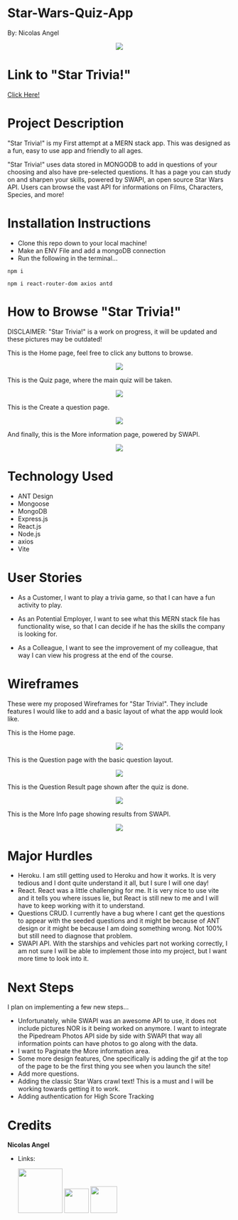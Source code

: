 # Star-Wars-Quiz-App
By: Nicolas Angel
<p align="center"><img src="frontend/src/assets/DarthVader.gif" /></p>


# Link to "Star Trivia!"
<a href="https://star-wars-trivia-game.herokuapp.com/">Click Here!</a>


# Project Description

"Star Trivia!" is my First attempt at a MERN stack app. This was designed as a fun, easy to use app and friendly to all ages.

"Star Trivia!" uses data stored in MONGODB to add in questions of your choosing and also have pre-selected questions. It has a page you can study on and sharpen your skills, powered by SWAPI, an open source Star Wars API. Users can browse the vast API for informations on Films, Characters, Species, and more! 


# Installation Instructions

* Clone this repo down to your local machine!
* Make an ENV File and add a mongoDB connection
* Run the following in the terminal...
```
npm i
```
```
npm i react-router-dom axios antd
```


# How to Browse "Star Trivia!"

DISCLAIMER: "Star Trivia!" is a work on progress, it will be updated and these pictures may be outdated!

This is the Home page, feel free to click any buttons to browse.
<p align="center"><img src="frontend/src/assets/Star-Trivia-Homepage.png" /></p>

This is the Quiz page, where the main quiz will be taken.
<p align="center"><img src="frontend/src/assets/Star-Trivia-Quizpage.png" /></p>

This is the Create a question page.
<p align="center"><img src="frontend/src/assets/Star-Trivia-Createpage.png" /></p>

And finally, this is the More information page, powered by SWAPI.
<p align="center"><img src="frontend/src/assets/Star-Trivia-Moreinfopage.png" /></p>


# Technology Used

* ANT Design
* Mongoose
* MongoDB
* Express.js
* React.js
* Node.js
* axios
* Vite


# User Stories

* As a Customer, I want to play a trivia game, so that I can have a fun activity to play.

* As an Potential Employer, I want to see what this MERN stack file has functionality wise, so that I can decide if he has the skills the company is looking for.

* As a Colleague, I want to see the improvement of my colleague, that way I can view his progress at the end of the course.


# Wireframes

These were my proposed Wireframes for "Star Trivia!". They include features I would like to add and a basic layout of what the app would look like.

This is the Home page.
<p align="center"><img src="frontend/src/assets/Star-Trivia-WF1.png" /></p>

This is the Question page with the basic question layout.
<p align="center"><img src="frontend/src/assets/Star-Trivia-WF2.png" /></p>

This is the Question Result page shown after the quiz is done.
<p align="center"><img src="frontend/src/assets/Star-Trivia-WF3.png" /></p>

This is the More Info page showing results from SWAPI.
<p align="center"><img src="frontend/src/assets/Star-Trivia-WF4.png" /></p>


# Major Hurdles

* Heroku. I am still getting used to Heroku and how it works. It is very tedious and I dont quite understand it all, but I sure I will one day!
* React. React was a little challenging for me. It is very nice to use vite and it tells you where issues lie, but React is still new to me and I will have to keep working with it to understand.
* Questions CRUD. I currently have a bug where I cant get the questions to appear with the seeded questions and it might be because of ANT design or it might be because I am doing something wrong. Not 100% but still need to diagnose that problem.
* SWAPI API. With the starships and vehicles part not working correctly, I am not sure I will be able to implement those into my project, but I want more time to look into it.


# Next Steps

I plan on implementing a few new steps...
* Unfortunately, while SWAPI was an awesome API to use, it does not include pictures NOR is it being worked on anymore. I want to integrate the Pipedream Photos API side by side with SWAPI that way all information points can have photos to go along with the data.
* I want to Paginate the More information area.
* Some more design features, One specifically is adding the gif at the top of the page to be the first thing you see when you launch the site!
* Add more questions.
* Adding the classic Star Wars crawl text! This is a must and I will be working towards getting it to work.
* Adding authentication for High Score Tracking


# Credits

**Nicolas Angel**

* Links:

  <p align="left">
  	<a target="_blank" rel="noopener noreferrer" href="https://github.com/nangel42"><img src= "frontend/src/assets/GitHub-logo-white.png" width="100" height="auto"/></a> 
  	<a target="_blank" rel="noopener noreferrer" href="https://www.linkedin.com/in/nicolasangel/"><img src="frontend/src/assets/linkedin.png" width="55" height="auto"/></a> 
  	<a target="_blank" rel="noopener noreferrer" href="https://nangel42.github.io/Nicolas-Angel-Portfolio/"><img src="frontend/src/assets/website-white.png" width="60" height="auto"/></a> 
  </p>
